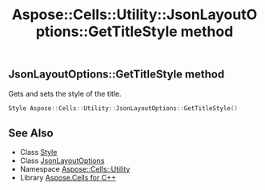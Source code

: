 ﻿---
title: Aspose::Cells::Utility::JsonLayoutOptions::GetTitleStyle method
linktitle: GetTitleStyle
second_title: Aspose.Cells for C++ API Reference
description: 'Aspose::Cells::Utility::JsonLayoutOptions::GetTitleStyle method. Gets and sets the style of the title in C++.'
type: docs
weight: 1800
url: /cpp/aspose.cells.utility/jsonlayoutoptions/gettitlestyle/
---
## JsonLayoutOptions::GetTitleStyle method


Gets and sets the style of the title.

```cpp
Style Aspose::Cells::Utility::JsonLayoutOptions::GetTitleStyle()
```

## See Also

* Class [Style](../../../aspose.cells/style/)
* Class [JsonLayoutOptions](../)
* Namespace [Aspose::Cells::Utility](../../)
* Library [Aspose.Cells for C++](../../../)
